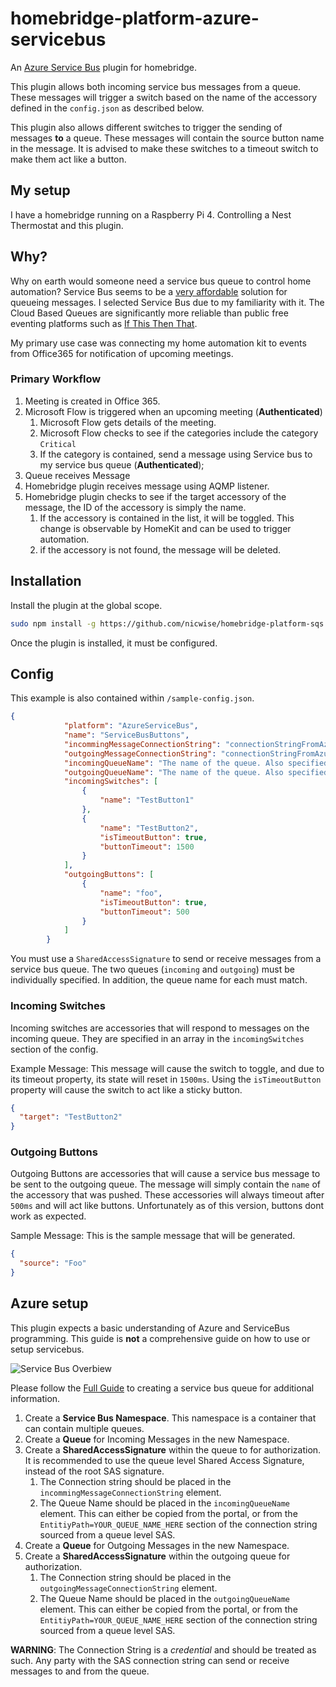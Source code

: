 # homebridge-platform-azure-servicebus
An [Azure Service Bus](https://azure.microsoft.com/en-us/services/service-bus/) plugin for homebridge. 

This plugin allows both incoming service bus messages from a queue. These messages will trigger a switch based on the name of the accessory defined in the `config.json` as described below. 

This plugin also allows different switches to trigger the sending of messages **to** a queue. These messages will contain the source button name in the message. It is advised to make these switches to a timeout switch to make them act like a button.

## My setup

I have a homebridge running on a Raspberry Pi 4. Controlling a Nest Thermostat and this plugin. 

## Why?
Why on earth would someone need a service bus queue to control home automation? Service Bus seems to be a [very affordable](https://azure.microsoft.com/en-us/pricing/details/service-bus/) solution for queueing messages. I selected Service Bus due to my familiarity with it. The Cloud Based Queues are significantly more reliable than public free eventing platforms such as [If This Then That](https://ifttt.com/). 

My primary use case was connecting my home automation kit to events from Office365 for notification of upcoming meetings. 

### Primary Workflow

1. Meeting is created in Office 365.
2. Microsoft Flow is triggered when an upcoming meeting (**Authenticated**)
    1. Microsoft Flow gets details of the meeting.
    2. Microsoft Flow checks to see if the categories include the category `Critical`
    3. If the category is contained, send a message using Service bus to my service bus queue (**Authenticated**);
3. Queue receives Message
4. Homebridge plugin receives message using AQMP listener.
5. Homebridge plugin checks to see if the target accessory of the message, the ID of the accessory is simply the name. 
      1. If the accessory is contained in the list, it will be toggled. This change is observable by HomeKit and can be used to trigger automation.
      2. if the accessory is not found, the message will be deleted. 

## Installation

Install the plugin at the global scope. 
``` bash
sudo npm install -g https://github.com/nicwise/homebridge-platform-sqs.git
```

Once the plugin is installed, it must be configured. 

## Config

This example is also contained within `/sample-config.json`.

``` json
{
			"platform": "AzureServiceBus",
			"name": "ServiceBusButtons",
			"incommingMessageConnectionString": "connectionStringFromAzurePortalOrCmd",
			"outgoingMessageConnectionString": "connectionStringFromAzurePortalOrCmd",
			"incomingQueueName": "The name of the queue. Also specified in the EntityPath",
			"outgoingQueueName": "The name of the queue. Also specified in the EntityPath",
			"incomingSwitches": [
				{
					"name": "TestButton1"
				},
				{
					"name": "TestButton2",
					"isTimeoutButton": true,
					"buttonTimeout": 1500
				}
			],
			"outgoingButtons": [
				{
					"name": "foo",
					"isTimeoutButton": true,
					"buttonTimeout": 500
				}
			]
		}
```

You must use a `SharedAccessSignature` to send or receive messages from a service bus queue. The two queues (`incoming` and `outgoing`) must be individually specified. In addition, the queue name for each must match.

### Incoming Switches
Incoming switches are accessories that will respond to messages on the incoming queue. They are specified in an array in the `incomingSwitches` section of the config.

Example Message:
This message will cause the switch to toggle, and due to its timeout property, its state will reset in `1500ms`. Using the `isTimeoutButton` property will cause the switch to act like a sticky button. 
``` json
{
  "target": "TestButton2"
}
```

### Outgoing Buttons
Outgoing Buttons are accessories that will cause a service bus message to be sent to the outgoing queue. The message will simply contain the `name` of the accessory that was pushed. These accessories will always timeout after `500ms` and will act like buttons. Unfortunately as of this version, buttons dont work as expected. 

Sample Message:
This is the sample message that will be generated.
``` json
{
  "source": "Foo"
}
```

## Azure setup

This plugin expects a basic understanding of Azure and ServiceBus programming. This guide is **not** a comprehensive guide on how to use or setup servicebus. 

![Service Bus Overbiew](https://docs.microsoft.com/en-us/azure/includes/media/howto-service-bus-queues/sb-queues-08.png)

Please follow the [Full Guide](https://docs.microsoft.com/en-us/azure/service-bus-messaging/service-bus-quickstart-portal) to creating a service bus queue for additional information.

1. Create a **Service Bus Namespace**. This namespace is a container that can contain multiple queues.
2. Create a **Queue** for Incoming Messages in the new Namespace.
3. Create a **SharedAccessSignature** within the queue to for authorization. It is recommended to use the queue level Shared Access Signature, instead of the root SAS signature. 
    1. The Connection string should be placed in the `incommingMessageConnectionString` element. 
    2. The Queue Name should be placed in the `incomingQueueName` element. This can either be copied from the portal, or from the `EntitiyPath=YOUR_QUEUE_NAME_HERE` section of the connection string sourced from a queue level SAS. 
4. Create a **Queue** for Outgoing Messages in the new Namespace. 
5. Create a **SharedAccessSignature** within the outgoing queue for authorization. 
    1. The Connection string should be placed in the `outgoingMessageConnectionString` element. 
    2. The Queue Name should be placed in the `outgoingQueueName` element. This can either be copied from the portal, or from the `EntitiyPath=YOUR_QUEUE_NAME_HERE` section of the connection string sourced from a queue level SAS. 

**WARNING**: The Connection String is a *credential* and should be treated as such. Any party with the SAS connection string can send or receive messages to and from the queue.
